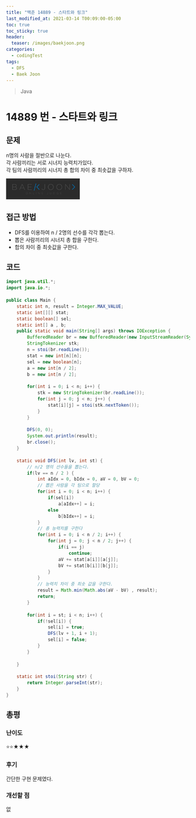 ```yaml
---
title: "백준 14889 - 스타트와 링크"
last_modified_at: 2021-03-14 T00:09:00-05:00
toc: true
toc_sticky: true
header:
  teaser: /images/baekjoon.png
categories: 
  - codingTest
tags:
  - DFS
  - Baek Joon
---
```


> Java

14889 번 - 스타트와 링크
=============
 
## 문제

n명의 사람을 절반으로 나눈다.  
각 사람끼리는 서로 시너지 능력치가있다.  
각 팀의 사람끼리의 시너지 총 합의 차이 중 최솟값을 구하자.

[<img src="/images/baekjoon.png" width="40%" height="40%">](https://www.acmicpc.net/problem/14889)  

## 접근 방법
* DFS를 이용하여 n / 2명의 선수를 각각 뽑는다.  
* 뽑은 사람끼리의 시너지 총 합을 구한다.
* 합의 차이 중 최솟값을 구한다. 

## 코드
```java
import java.util.*;
import java.io.*;

public class Main {
	static int n, result = Integer.MAX_VALUE;
	static int[][] stat;
	static boolean[] sel;
	static int[] a , b;
	public static void main(String[] args) throws IOException {
		BufferedReader br = new BufferedReader(new InputStreamReader(System.in));
    	StringTokenizer stk;
    	n = stoi(br.readLine());
    	stat = new int[n][n];
    	sel = new boolean[n];
    	a = new int[n / 2];
    	b = new int[n / 2];
    	
    	for(int i = 0; i < n; i++) {
    		stk = new StringTokenizer(br.readLine());
    		for(int j = 0; j < n; j++) {
    			stat[i][j] = stoi(stk.nextToken());
    		}
    	}
    	
    	DFS(0, 0);
    	System.out.println(result);
    	br.close();
	}
	
	static void DFS(int lv, int st) {
		// n/2 명의 선수들을 뽑는다.
		if(lv == n / 2 ) {
			int aIdx = 0, bIdx = 0, aV = 0, bV = 0;
			// 뽑은 사람을 각 팀으로 할당
			for(int i = 0; i < n; i++) {
				if(sel[i])
					a[aIdx++] = i;
				else
					b[bIdx++] = i;
			}
			// 총 능력치를 구한다
			for(int i = 0; i < n / 2; i++) {
				for(int j = 0; j < n / 2; j++) {
					if(i == j)
						continue;
					aV += stat[a[i]][a[j]];
					bV += stat[b[i]][b[j]];
				}
			}
			// 능력치 차이 중 최솟 값을 구한다.
			result = Math.min(Math.abs(aV - bV) , result);
			return;
		}
		
		for(int i = st; i < n; i++) {
			if(!sel[i]) {
				sel[i] = true;
				DFS(lv + 1, i + 1);
				sel[i] = false;
			}
		}
		
	}
	
	static int stoi(String str) {
    	return Integer.parseInt(str);
    }
}
```

## 총평
### 난이도 
⭐⭐★★★
### 후기
간단한 구현 문제였다.

### 개선할 점
없

<!-- ★
<img src="/images/codingTest/bj/문제번호.PNG" width="40%" height="40%">  

-->